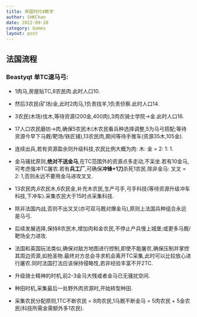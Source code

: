 ```yaml
---
title: 帝国时代4教学
author: SHKChan
date: 2022-09-20
category: Games
layout: post
---
```


## 法国流程

### Beastyqt 单TC速马弓:

- 1肉马,房屋贴TC,8农民肉.此时人口10.

- 然后3农民(矿场)金,此时2肉马,1负责找羊,1负责侦察.此时人口14.

- 3农民(木场)伐木,等待资源(200金,400肉),3肉农骑士学院->金.此时人口16.

- 17人口农民磨坊->肉,确保5农民木(木农民看兵种选择调整,5为马弓搭配;等待资源今早下马厩/靶场/铁匠铺),13农民肉,期间等待手推车(资源35木,105金).
- 连续出兵,若有资源盈余则升级科技,农民比例大概为肉: 木: 金 = 2: 1: 1.
- 金马骚扰原则,**绝对不送金马**,在TC范围外的资源点多走动,不呆坐.若有10金马,可考虑强冲TC屠农.若有**兵工厂**,可确保**冲锋+1刀**杀死1农民.除非金马: 叉叉 = 2: 1,否则永远不要用金马进攻叉叉.
- 13农民肉,6农民木,6农民金,补充木农民,生产弓手,弓手科技(等待资源升级冲车科技,下冲车).采集农民大于15时点采集科技.
- 除非法国内战,否则不出叉叉(亦可双马厩对爆金马),原则上法国兵种组合永远是马弓.
- 后续发展选择,保持8农民木,增加肉和金农民,不停止产兵慢上城堡;或更多马厩/靶场全力进攻.
- 法国和英国玩法类似,确保对敌方地图进行控制,即使不能屠农,确保压制并掌控其周边资源,如抢圣物.最终对方总会寻求机会离开TC采集,此时可以比较放心进行屠农.同时法国打法应该保持侵略性,若非经验丰富不开2TC.
- 升级骑士精神的时机,前2-3金马大残或者金马已无骚扰空间.
- 种田时机,采集最后一处野外肉资源时,开始转型种田.
- 采集农民分配原则,1TC不断农民 = 8肉农民,1马厩不断金马 = 5肉农民 + 5金农民(科技所需金需额外多1农民).